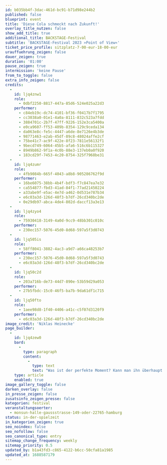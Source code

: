 ```yaml
---
id: b035bb4f-3dac-461d-bc91-b71d98e244b2
published: false
blueprint: event
title: 'Diese Cola schmeckt nach Zukunft!'
overlay_title_nutzen: false
show_add_title: true
additional_title: BACKSTAGE-Festival
subtitle: 'BACKSTAGE-Festival 2023 »Point of View«'
ticket_price_profile: sitzplatz-7-00-eur-18-00-eur
urauffuehrung_zeigen: false
dauer_zeigen: true
duration: '01:00'
pause_zeigen: true
intermission: 'keine Pause'
from_to_toggle: false
extra_info_zeigen: false
credits:
  -
    id: ljq4znw1
    role:
      - 0dbf2250-8817-447a-85d6-524e025a22d3
    performer:
      - c84eb19c-dc74-4101-bf36-f0417b7f1795
      - cc3038a0-01e1-4a0a-8111-832c523a7fdd
      - 3884701c-2b7f-47ff-9226-152e3ca5400a
      - e0ca9607-ff53-409b-8354-129c9ceda134
      - da063e8c-fe5c-4447-a6de-8e7126e4b3de
      - 98771463-e2ab-45df-89c8-48024affe2cf
      - 75be41c7-ac9f-422e-8f23-7811e56132f1
      - 9becd749-6064-45b5-afa6-516c6b115327
      - 8949b862-9f1a-4c0b-88e3-137eb0a0f920
      - 183cd29f-7453-4c20-8754-325f7968be31
  -
    id: ljq4zumr
    role:
      - 4fb9084b-665f-4043-a8b8-905286762f9d
    performer:
      - 16be6075-38bb-4b4f-bdf3-f7c847ea7e32
      - ca554877-fbd3-41ad-84f1-77ad21450224
      - a33abe9f-e5ac-4e7d-a462-0d531e787b34
      - e6c03a3d-126d-48f3-b7df-26cd340bc2de
      - 0e29db97-abca-4de4-802d-daccf13a3e13
  -
    id: ljq4zyo4
    role:
      - 75930418-3149-4a0d-9cc9-48bb301c010c
    performer:
      - 230ec157-5076-45d0-8d68-597a5f3d0743
  -
    id: ljq505is
    role:
      - 58ff8041-3882-4ac3-a9d7-a66ca48253b7
    performer:
      - 230ec157-5076-45d0-8d68-597a5f3d0743
      - e6c03a3d-126d-48f3-b7df-26cd340bc2de
  -
    id: ljq50c2d
    role:
      - 203a716b-de73-44d7-890e-53b59d29a053
    performer:
      - 27b5fbdc-15c0-46f5-ba7b-9da61df1c715
  -
    id: ljq50fto
    role:
      - 1aee98d8-1f40-4406-a41c-c5f07d3120f9
    performer:
      - e6c03a3d-126d-48f3-b7df-26cd340bc2de
image_credit: 'Niklas Heinecke'
page_builder:
  -
    id: ljq4zew0
    bard:
      -
        type: paragraph
        content:
          -
            type: text
            text: "Was ist der perfekte Moment? Kann man ihn überhaupt festhalten? Und wenn er passiert, weiß ich dann, dass dieser einzigartige\_Augenblick gerade geschieht? Zwei Filmer laden ihre Freunde ein, eine Nacht lang\_zu erzählen, von ihrer\_Suche nach \"Intensität\", \"Realness\",\_von verpassten Gelegenheiten,\_großen Gefühlen. Sie gehen feiern, ziehen durch Bars und Clubs, treffen sich schließlich\_bei\_Sonnenaufgang\_dort,\_wo der Horizont verschwimmt und\_es\_nach all den Worten und Erlebnissen\_nicht viel braucht, außer einfach\_loszulassen."
    type: article
    enabled: true
image_gallery_toggle: false
darken_overlay: false
in_presse_zeigen: false
zusatsinfo_zeigen_presse: false
kategorien: festival
veranstaltungsoerter:
  - monsun-halle-gaussstrasse-149-oder-22765-hamburg
status: in-der-spielzeit
in_kategorien_zeigen: true
seo_noindex: false
seo_nofollow: false
seo_canonical_type: entry
sitemap_change_frequency: weekly
sitemap_priority: 0.5
updated_by: b1a43fd3-c865-4122-b6cc-50cfa81a1985
updated_at: 1688587179
---
```

